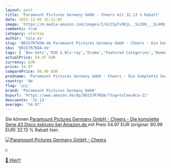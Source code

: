 ```yaml
---
layout: post
title: 'Paramount Pictures Germany GmbH - Cheers mit 32.13 % Rabatt'
date: 2021-12-05 15:11:07
image: 'https://m.media-amazon.com/images/I/61t5pTvOKjL._SL500_._SL400_.jpg'
comments: true
category: ofertas
author: 'tole.es'
slug: 'B0157R7KDA-de Paramount Pictures Germany GmbH - Cheers - Die komplette...'
sku: 'B0157R7KDA-de'
tags: [ 'Box-Sets','DVD & Blu-ray','Drama','Featured Categories','Komödie & Unterhaltung','Serien & TV-Produktionen','paramount pictures germany gmbh', ]
actualPrice: 54.97 EUR
currency: EUR
price: 54.97
comparePrice: 80.99 EUR
prodname: 'Paramount Pictures Germany GmbH - Cheers - Die komplette Serie  43 Discs   exklusiv bei Amazon.de '
country: 'de'
flag: '🇩🇪'
brand: 'Paramount Pictures Germany GmbH'
buyurl: 'https://www.amazon.de/dp/B0157R7KDA/?tag=tolees0ca-21'
descuento: '32.13'
average: '54.97'
---
```


Sie können [Paramount Pictures Germany GmbH - Cheers - Die komplette Serie  43 Discs   exklusiv bei Amazon.de ](https://www.amazon.de/dp/B0157R7KDA/?tag=tolees0ca-21) mit Preis 54.97 EUR (original: 80.99 EUR) 32.13 % Rabatt hier:

[![Paramount Pictures Germany GmbH - Cheers](https://m.media-amazon.com/images/I/61t5pTvOKjL._SL500_._SL400_.jpg)](https://www.amazon.de/dp/B0157R7KDA/?tag=tolees0ca-21)

ℹ️:


[🛒 Hier!!](https://www.amazon.de/dp/B0157R7KDA/?tag=tolees0ca-21)
